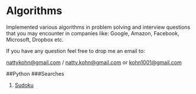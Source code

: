 # Algorithms

Implemented various algorithms in problem solving and interview questions that you may encounter in companies like:
Google, Amazon, Facebook, Microsoft, Dropbox etc.

If you have any question feel free to drop me an email to:

nattykohn@gmail.com / natty.kohn@gmail.com
or
kohn1001@gmail.com


##Python
###Searches

1. [Sudoku](https://github.com/kohn1001/Algorithms/blob/master/python/sudoku_sol.py)
